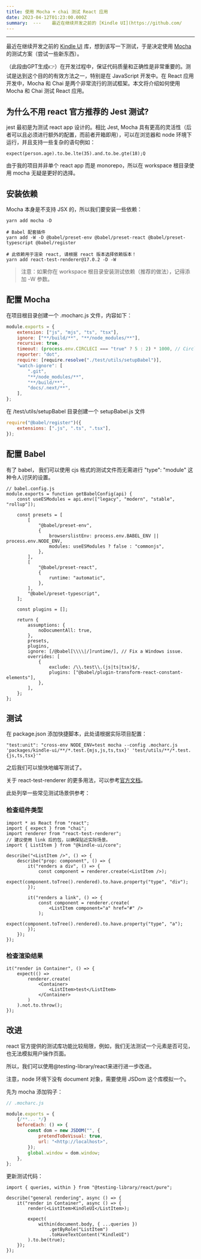 ```yaml
---
title: 使用 Mocha + chai 测试 React 应用
date: 2023-04-12T01:23:00.000Z
summary:  ---    最近在继续开发之前的 [Kindle UI](https://github.com/
---
```



---



最近在继续开发之前的 [Kindle UI](https://github.com/RiverTwilight/kindle-ui) 库，想到该写一下测试，于是决定使用 [Mocha](https://mochajs.org/) 的测试方案（尝试一些新东西）。

（此段由GPT生成👉）在开发过程中，保证代码质量和正确性是非常重要的。测试是达到这个目的的有效方法之一，特别是在 JavaScript 开发中。在 React 应用开发中，Mocha 和 Chai 是两个非常流行的测试框架。本文将介绍如何使用 Mocha 和 Chai 测试 React 应用。

## 为什么不用 react 官方推荐的 Jest 测试?

jest 最初是为测试 react app 设计的。相比 Jest, Mocha 具有更高的灵活性（后者可以且必须进行额外的配置，而前者开箱即用），可以在浏览器和 node 环境下运行，并且支持一些复杂的语句例如：

```plain text
expect(person.age).to.be.lte(35).and.to.be.gte(18);Q

```

由于我的项目并非单个 react app 而是 monorepo，所以在 workspace 根目录使用 mocha 无疑是更好的选择。

## 安装依赖

Mocha 本身是不支持 JSX 的，所以我们要安装一些依赖：

```shell
yarn add mocha -D

# Babel 配套插件
yarn add -W -D @babel/preset-env @babel/preset-react @babel/preset-typescript @babel/register

# 此依赖用于渲染 react, 请根据 react 版本选择依赖版本！
yarn add react-test-renderer@17.0.2 -D -W
```
> 注意：如果你在 workspace 根目录安装测试依赖（推荐的做法），记得添加 -W 参数。

## 配置 Mocha

在项目根目录创建一个 .mocharc.js 文件，内容如下：

```javascript
module.exports = {
	extension: ["js", "mjs", "ts", "tsx"],
	ignore: ["**/build/**", "**/node_modules/**"],
	recursive: true,
	timeout: (process.env.CIRCLECI === "true" ? 5 : 2) * 1000, // Circle CI has low-performance CPUs.
	reporter: "dot",
	require: [require.resolve("./test/utils/setupBabel")],
	"watch-ignore": [
		".git",
		"**/node_modules/**",
		"**/build/**",
		"docs/.next/**",
	],
};

```

在 /test/utils/setupBabel 目录创建一个 setupBabel.js 文件

```javascript
require("@babel/register")({
	extensions: [".js", ".ts", ".tsx"],
});
```

## 配置 Babel

有了 babel， 我们可以使用 cjs 格式的测试文件而无需进行 "type": "module" 这种令人讨厌的设置。

```plain text
// babel.config.js
module.exports = function getBabelConfig(api) {
	const useESModules = api.env(["legacy", "modern", "stable", "rollup"]);

	const presets = [
		[
			"@babel/preset-env",
			{
				browserslistEnv: process.env.BABEL_ENV || process.env.NODE_ENV,
				modules: useESModules ? false : "commonjs",
			},
		],
		[
			"@babel/preset-react",
			{
				runtime: "automatic",
			},
		],
		"@babel/preset-typescript",
	];

	const plugins = [];

	return {
		assumptions: {
			noDocumentAll: true,
		},
		presets,
		plugins,
		ignore: [/@babel[\\\\|/]runtime/], // Fix a Windows issue.
		overrides: [
			{
				exclude: /\\.test\\.(js|ts|tsx)$/,
				plugins: ["@babel/plugin-transform-react-constant-elements"],
			},
		],
	};
};

```

## 测试

在 package.json 添加快捷脚本，此处请根据实际项目配置：

```plain text
"test:unit": "cross-env NODE_ENV=test mocha --config .mocharc.js 'packages/kindle-ui/**/*.test.{mjs,js,ts,tsx}' 'test/utils/**/*.test.{js,ts,tsx}'"

```

之后我们可以愉快地编写测试了。

关于 react-test-renderer 的更多用法，可以参考[官方文档](https://reactjs.org/docs/test-renderer.html)。

此处列举一些常见测试场景供参考：

### 检查组件类型

```plain text
import * as React from "react";
import { expect } from "chai";
import renderer from "react-test-renderer";
// 建议使用 link 后的包，以确保贴近实际场景。
import { ListItem } from "@kindle-ui/core";

describe("<ListItem />", () => {
	describe("prop: component", () => {
		it("renders a div", () => {
			const component = renderer.create(<ListItem />);
			expect(component.toTree().rendered).to.have.property("type", "div");
		});

		it("renders a link", () => {
			const component = renderer.create(
				<ListItem component="a" href="#" />
			);
			expect(component.toTree().rendered).to.have.property("type", "a");
		});
	});
});

```

### 检查渲染结果

```plain text
it("render in Container", () => {
	expect(() =>
		renderer.create(
			<Container>
				<ListItem>test</ListItem>
			</Container>
		)
	).not.to.throw();
});

```

## 改进

react 官方提供的测试库功能比较局限，例如，我们无法测试一个元素是否可见，也无法模拟用户操作页面。

所以，我们可以使用@testing-library/react来进行进一步改进。

注意，node 环境下没有 document 对象，需要使用 JSDom 这个库模拟一个。

先为 mocha 添加钩子：

```javascript
// .mocharc.js

module.exports = {
    {/**... */}
	beforeEach: () => {
		const dom = new JSDOM("", {
			pretendToBeVisual: true,
			url: "<http://localhost>",
		});
		global.window = dom.window;
	},
};
```

更新测试代码：

```plain text
import { queries, within } from "@testing-library/react/pure";

describe("general rendering", async () => {
	it("render in Container", async () => {
		render(<ListItem>KindleUI</ListItem>);

		expect(
			within(document.body, { ...queries })
				.getByRole("ListItem")
				.toHaveTextContent("KindleUI")
		).to.be(true);
	});
});

```
